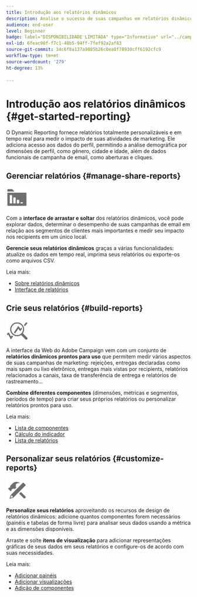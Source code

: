 ```yaml
---
title: Introdução aos relatórios dinâmicos
description: Analise o sucesso de suas campanhas em relatórios dinâmicos incorporados ou personalizados.
audience: end-user
level: Beginner
badge: label="DISPONIBILIDADE LIMITADA" type="Informative" url="../campaign-standard-migration-home.md" tooltip="Restrito a usuários migrados do Campaign Standard"
exl-id: 6feac90f-f7c1-48b5-94ff-7fef92a2af83
source-git-commit: 34c6f8a137a9085b26c0ea8f78930cff6192cfc9
workflow-type: tm+mt
source-wordcount: '279'
ht-degree: 13%

---
```


# Introdução aos relatórios dinâmicos {#get-started-reporting}

O Dynamic Reporting fornece relatórios totalmente personalizáveis e em tempo real para medir o impacto de suas atividades de marketing. Ele adiciona acesso aos dados do perfil, permitindo a análise demográfica por dimensões de perfil, como gênero, cidade e idade, além de dados funcionais de campanha de email, como aberturas e cliques.

## Gerenciar relatórios {#manage-share-reports}

<img src="assets/do-not-localize/icon_manage.svg" width="60px">

Com a **interface de arrastar e soltar** dos relatórios dinâmicos, você pode explorar dados, determinar o desempenho de suas campanhas de email em relação aos segmentos de clientes mais importantes e medir seu impacto nos recipients em um único local.

**Gerencie seus relatórios dinâmicos** graças a várias funcionalidades: atualize os dados em tempo real, imprima seus relatórios ou exporte-os como arquivos CSV.

Leia mais:

* [Sobre relatórios dinâmicos](about-dynamic-reports.md)
* [Interface de relatórios](reporting-interface.md)

## Crie seus relatórios {#build-reports}

<img src="assets/do-not-localize/icon_build.svg" width="60px">

A interface da Web do Adobe Campaign vem com um conjunto de **relatórios dinâmicos prontos para uso** que permitem medir vários aspectos de suas campanhas de marketing: rejeições, entregas declaradas como mais spam ou lixo eletrônico, entregas mais vistas por recipients, relatórios relacionados a canais, taxa de transferência de entrega e relatórios de rastreamento...

**Combine diferentes componentes** (dimensões, métricas e segmentos, períodos de tempo) para criar seus próprios relatórios ou personalizar relatórios prontos para uso.

Leia mais:

* [Lista de componentes](list-of-components.md)
* [Cálculo do indicador](indicator-calculation.md)
* [Lista de relatórios](defining-the-report-period.md)

## Personalizar seus relatórios {#customize-reports}

<img src="assets/do-not-localize/icon_customize.svg" width="60px">

**Personalize seus relatórios** aproveitando os recursos de design de relatórios dinâmicos: adicione quantos componentes forem necessários (painéis e tabelas de forma livre) para analisar seus dados usando a métrica e as dimensões disponíveis.

Arraste e solte **itens de visualização** para adicionar representações gráficas de seus dados em seus relatórios e configure-os de acordo com suas necessidades.

Leia mais:

* [Adicionar painéis](adding-panels.md)
* [Adicionar visualizações](adding-visualizations.md)
* [Adição de componentes](adding-components.md)
